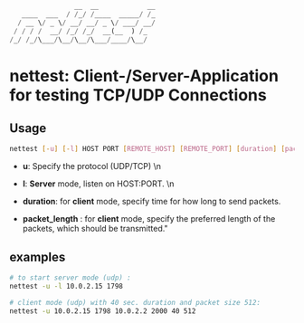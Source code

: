 ```rust
                __  __            __
   ____  ___  / /_/ /____  _____/ /_
  / __ \/ _ \/ __/ __/ _ \/ ___/ __/
 / / / /  __/ /_/ /_/  __(__  ) /_
/_/ /_/\___/\__/\__/\___/____/\__/
```

# nettest: Client-/Server-Application for testing TCP/UDP Connections

## Usage

```bash
nettest [-u] [-l] HOST PORT [REMOTE_HOST] [REMOTE_PORT] [duration] [packet_length]
```

- **u**: Specify the protocol (UDP/TCP) \n
- **l**: **Server** mode, listen on HOST:PORT. \n

- **duration**: for **client** mode, specify time for how long to send packets.

- **packet_length** : for **client** mode, specify the preferred length of the packets, which should be transmitted."

## examples

```bash
# to start server mode (udp) :
nettest -u -l 10.0.2.15 1798

# client mode (udp) with 40 sec. duration and packet size 512:
nettest -u 10.0.2.15 1798 10.0.2.2 2000 40 512

```
